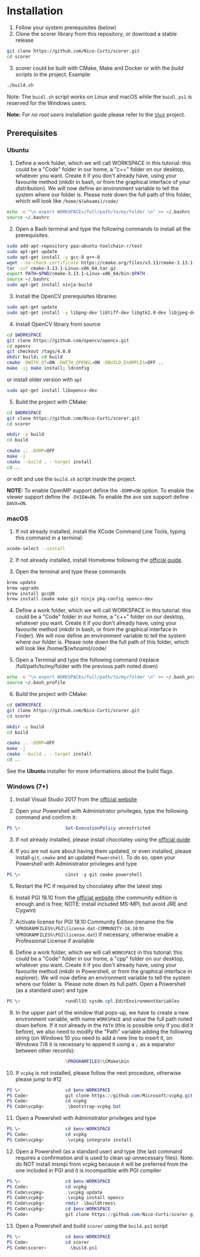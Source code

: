 
# Installation

1. Follow your system prerequisites (below)
2. Clone the scorer library from this repository, or download a stable release

```bash
git clone https://github.com/Nico-Curti/scorer.git
cd scorer
```

3. scorer could be built with CMake, Make and Docker or with the *build* scripts in the project.
Example:

```bash
./build.sh
```

Note: The `buidl.sh` script works on Linux and macOS while the `buidl.ps1` is reserved for the Windows users.

**Note:** For *no root users* installation guide please refer to the [`Shut`](https://github.com/Nico-Curti/shut) project.

## Prerequisites

### Ubuntu

1) Define a work folder, which we will call WORKSPACE in this tutorial: this could be a "Code" folder in our home, a "c++" folder on our desktop, whatever you want. Create it if you don't already have, using your favourite method (mkdir in bash, or from the graphical interface of your distribution). We will now define an environment variable to tell the system where our folder is. Please note down the full path of this folder, which will look like `/home/$(whoami)/code/`

```bash
echo -e "\n export WORKSPACE=/full/path/to/my/folder \n" >> ~/.bashrc
source ~/.bashrc
```

2) Open a Bash terminal and type the following commands to install all the prerequisites.

```bash
sudo add-apt-repository ppa:ubuntu-toolchain-r/test
sudo apt-get update
sudo apt-get install -y gcc-8 g++-8
wget --no-check-certificate https://cmake.org/files/v3.13/cmake-3.13.1-Linux-x86_64.tar.gz
tar -xzf cmake-3.13.1-Linux-x86_64.tar.gz
export PATH=$PWD/cmake-3.13.1-Linux-x86_64/bin:$PATH
source ~/.bashrc
sudo apt-get install ninja-build
```

3) Install the OpenCV prerequisites libraries:

```bash
sudo apt-get update
sudo apt-get install -y libpng-dev libtiff-dev libgtk2.0-dev libjpeg-dev libpng-dev libtiff-dev libjasper-dev libgtk2.0-dev libatlas-base-devgfortranwebp zlib1g-dev qt5-defaultlibvtk6-dev
```

4) Install OpenCV library from source

```bash
cd $WORKSPACE
git clone https://github.com/opencv/opencv.git
cd opencv
git checkout /tags/4.0.0
mkdir build; cd build
cmake -DWITH_QT=ON -DWITH_OPENGL=ON -DBUILD_EXAMPLES=OFF ..
make -j; make install; ldconfig
```

or install older version with `apt`

```bash
sudo apt-get install libopencv-dev
```

5) Build the project with CMake:

```bash
cd $WORKSPACE
git clone https://github.com/Nico-Curti/scorer.git
cd scorer

mkdir -p build
cd build

cmake .. -DOMP=OFF
make -j
cmake --build . --target install
cd ..
```

or edit and use the `build.sh` script inside the project.

**NOTE:** To enable OpenMP support define the `-DOMP=ON` option. To enable the viewer support define the `-DVIEW=ON`. To enable the avx sse support define `-DAVX=ON`.



### macOS

1) If not already installed, install the XCode Command Line Tools, typing this command in a terminal:

```bash
xcode-select --install
```

2) If not already installed, install Homebrew following the [official guide](https://brew.sh/index_it.html).

3) Open the terminal and type these commands

```bash
brew update
brew upgrade
brew install gcc@8
brew install cmake make git ninja pkg-config opencv-dev
```

4) Define a work folder, which we will call WORKSPACE in this tutorial: this could be a "Code" folder in our home, a "c++" folder on our desktop, whatever you want. Create it if you don't already have, using your favourite method (mkdir in bash, or from the graphical interface in Finder). We will now define an environment variable to tell the system where our folder is. Please note down the full path of this folder, which will look like /home/$(whoami)/code/

5) Open a Terminal and type the following command (replace /full/path/to/my/folder with the previous path noted down)

```bash
echo -e "\n export WORKSPACE=/full/path/to/my/folder \n" >> ~/.bash_profile
source ~/.bash_profile
```

6) Build the project with CMake:

```bash
cd $WORKSPACE
git clone https://github.com/Nico-Curti/scorer.git
cd scorer

mkdir -p build
cd build

cmake .. -DOMP=OFF
make -j
cmake --build . --target install
cd ..
```

See the **Ubuntu** installer for more informations about the build flags.


### Windows (7+)

1) Install Visual Studio 2017 from the [official website](https://www.visualstudio.com/)

2) Open your Powershell with Administrator privileges, type the following command and confirm it:

```PowerShell
PS \>                 Set-ExecutionPolicy unrestricted
```

3) If not already installed, please install chocolatey using the [official guide](http://chocolatey.org)

4) If you are not sure about having them updated, or even installed, please install `git`, `cmake` and an updated `Powershell`. To do so, open your Powershell with Administrator privileges and type

```PowerShell
PS \>                 cinst -y git cmake powershell
```

5) Restart the PC if required by chocolatey after the latest step

6) Install PGI 18.10 from the [official website](https://www.pgroup.com/products/community.htm) (the community edition is enough and is free; NOTE: install included MS-MPI, but avoid JRE and Cygwin)

7) Activate license for PGI 18.10 Community Edition (rename the file `%PROGRAMFILES%\PGI\license.dat-COMMUNITY-18.10` to `%PROGRAMFILES%\PGI\license.dat`) if necessary, otherwise enable a Professional License if available

8) Define a work folder, which we will call `WORKSPACE` in this tutorial: this could be a "Code" folder in our home, a "cpp" folder on our desktop, whatever you want. Create it if you don't already have, using your favourite method (mkdir in Powershell, or from the graphical interface in explorer). We will now define an environment variable to tell the system where our folder is. Please note down its full path. Open a Powershell (as a standard user) and type

```PowerShell
PS \>                 rundll32 sysdm.cpl,EditEnvironmentVariables
```

9) In the upper part of the window that pops-up, we have to create a new environment variable, with name `WORKSPACE` and value the full path noted down before.
If it not already in the `PATH` (this is possible only if you did it before), we also need to modify the "Path" variable adding the following string (on Windows 10 you need to add a new line to insert it, on Windows 7/8 it is necessary to append it using a `;` as a separator between other records):

```cmd
                      %PROGRAMFILES%\CMake\bin
```

10) If `vcpkg` is not installed, please follow the next procedure, otherwise please jump to #12

```PowerShell
PS \>                 cd $env:WORKSPACE
PS Code>              git clone https://github.com/Microsoft/vcpkg.git
PS Code>              cd vcpkg
PS Code\vcpkg>        .\bootstrap-vcpkg.bat
```

11) Open a Powershell with Administrator privileges and type

```PowerShell
PS \>                 cd $env:WORKSPACE
PS Code>              cd vcpkg
PS Code\vcpkg>        .\vcpkg integrate install
```

12) Open a Powershell (as a standard user) and type (the last command requires a confirmation and is used to clean up unnecessary files). Note: do NOT install msmpi from vcpkg because it will be preferred from the one included in PGI and it is incompatible with PGI compiler

```PowerShell
PS \>                 cd $env:WORKSPACE
PS Code>              cd vcpkg
PS Code\vcpkg>        .\vcpkg update
PS Code\vcpkg>        .\vcpkg install opencv
PS Code\vcpkg>        rmdir .\buildtrees\
PS Code\vcpkg>        cd $env:WORKSPACE
PS Code>              git clone https://github.com/Nico-Curti/scorer.git
```

13) Open a Powershell and build `scorer` using the `build.ps1` script

```PowerShell
PS \>                 cd $env:WORKSPACE
PS Code>              cd scorer
PS Code\scorer>        .\build.ps1
```

